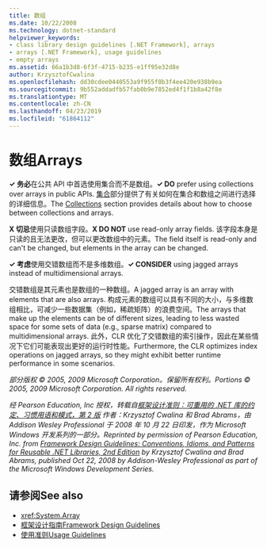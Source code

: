 ```yaml
---
title: 数组
ms.date: 10/22/2008
ms.technology: dotnet-standard
helpviewer_keywords:
- class library design guidelines [.NET Framework], arrays
- arrays [.NET Framework], usage guidelines
- empty arrays
ms.assetid: 66a1b3d8-6f3f-4715-b235-e1ff95e32d8e
author: KrzysztofCwalina
ms.openlocfilehash: dd30cdee0440553a9f955f0b3f4ee420e938b9ea
ms.sourcegitcommit: 9b552addadfb57fab0b9e7852ed4f1f1b8a42f8e
ms.translationtype: MT
ms.contentlocale: zh-CN
ms.lasthandoff: 04/23/2019
ms.locfileid: "61864112"
---
```

# <a name="arrays"></a><span data-ttu-id="38a0b-102">数组</span><span class="sxs-lookup"><span data-stu-id="38a0b-102">Arrays</span></span>
<span data-ttu-id="38a0b-103">**✓ 务必**在公共 API 中首选使用集合而不是数组。</span><span class="sxs-lookup"><span data-stu-id="38a0b-103">**✓ DO** prefer using collections over arrays in public APIs.</span></span> <span data-ttu-id="38a0b-104">[集合](../../../docs/standard/design-guidelines/guidelines-for-collections.md)部分提供了有关如何在集合和数组之间进行选择的详细信息。</span><span class="sxs-lookup"><span data-stu-id="38a0b-104">The [Collections](../../../docs/standard/design-guidelines/guidelines-for-collections.md) section provides details about how to choose between collections and arrays.</span></span>  
  
 <span data-ttu-id="38a0b-105">**X 切忌**使用只读数组字段。</span><span class="sxs-lookup"><span data-stu-id="38a0b-105">**X DO NOT** use read-only array fields.</span></span> <span data-ttu-id="38a0b-106">该字段本身是只读的且无法更改，但可以更改数组中的元素。</span><span class="sxs-lookup"><span data-stu-id="38a0b-106">The field itself is read-only and can't be changed, but elements in the array can be changed.</span></span>  
  
 <span data-ttu-id="38a0b-107">**✓ 考虑**使用交错数组而不是多维数组。</span><span class="sxs-lookup"><span data-stu-id="38a0b-107">**✓ CONSIDER** using jagged arrays instead of multidimensional arrays.</span></span>  
  
 <span data-ttu-id="38a0b-108">交错数组是其元素也是数组的一种数组。</span><span class="sxs-lookup"><span data-stu-id="38a0b-108">A jagged array is an array with elements that are also arrays.</span></span> <span data-ttu-id="38a0b-109">构成元素的数组可以具有不同的大小，与多维数组相比，可减少一些数据集（例如，稀疏矩阵）的浪费空间。</span><span class="sxs-lookup"><span data-stu-id="38a0b-109">The arrays that make up the elements can be of different sizes, leading to less wasted space for some sets of data (e.g., sparse matrix) compared to multidimensional arrays.</span></span> <span data-ttu-id="38a0b-110">此外，CLR 优化了交错数组的索引操作，因此在某些情况下它们可能表现出更好的运行时性能。</span><span class="sxs-lookup"><span data-stu-id="38a0b-110">Furthermore, the CLR optimizes index operations on jagged arrays, so they might exhibit better runtime performance in some scenarios.</span></span>  
  
 <span data-ttu-id="38a0b-111">*部分版权 © 2005, 2009 Microsoft Corporation。保留所有权利。*</span><span class="sxs-lookup"><span data-stu-id="38a0b-111">*Portions © 2005, 2009 Microsoft Corporation. All rights reserved.*</span></span>  
  
 <span data-ttu-id="38a0b-112">*经 Pearson Education, Inc 授权，转载自[框架设计准则：可重用的 .NET 库的约定、习惯用语和模式，第 2 版](https://www.informit.com/store/framework-design-guidelines-conventions-idioms-and-9780321545619) 作者：Krzysztof Cwalina 和 Brad Abrams，由 Addison Wesley Professional 于 2008 年 10 月 22 日印发，作为 Microsoft Windows 开发系列的一部分。*</span><span class="sxs-lookup"><span data-stu-id="38a0b-112">*Reprinted by permission of Pearson Education, Inc. from [Framework Design Guidelines: Conventions, Idioms, and Patterns for Reusable .NET Libraries, 2nd Edition](https://www.informit.com/store/framework-design-guidelines-conventions-idioms-and-9780321545619) by Krzysztof Cwalina and Brad Abrams, published Oct 22, 2008 by Addison-Wesley Professional as part of the Microsoft Windows Development Series.*</span></span>  
  
## <a name="see-also"></a><span data-ttu-id="38a0b-113">请参阅</span><span class="sxs-lookup"><span data-stu-id="38a0b-113">See also</span></span>

- <xref:System.Array>
- [<span data-ttu-id="38a0b-114">框架设计指南</span><span class="sxs-lookup"><span data-stu-id="38a0b-114">Framework Design Guidelines</span></span>](../../../docs/standard/design-guidelines/index.md)
- [<span data-ttu-id="38a0b-115">使用准则</span><span class="sxs-lookup"><span data-stu-id="38a0b-115">Usage Guidelines</span></span>](../../../docs/standard/design-guidelines/usage-guidelines.md)
